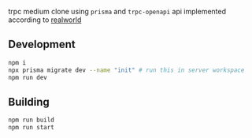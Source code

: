 trpc medium clone using `prisma` and `trpc-openapi`
api implemented according to [realworld](https://realworld-docs.netlify.app/)

## Development

```bash
npm i
npx prisma migrate dev --name "init" # run this in server workspace
npm run dev
```
## Building

```bash
npm run build
npm run start
```
